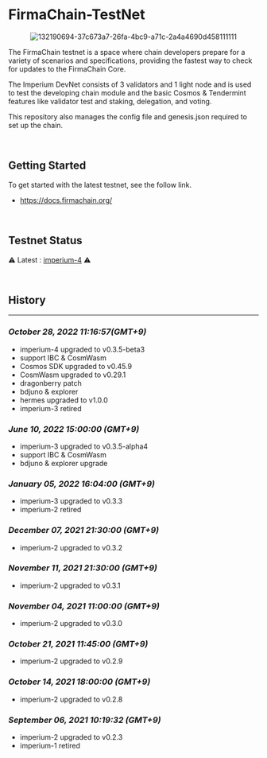 # FirmaChain-TestNet


<center>

![132190694-37c673a7-26fa-4bc9-a71c-2a4a4690d458111111](https://user-images.githubusercontent.com/5277080/132265516-b6373d15-133c-41f3-a093-a93c34155c13.png) 

</center>

The FirmaChain testnet is a space where chain developers prepare for a variety of scenarios and specifications, providing the fastest way to check for updates to the FirmaChain Core.

The Imperium DevNet consists of 3 validators and 1 light node and is used to test the developing chain module and the basic Cosmos & Tendermint features like validator test and staking, delegation, and voting.

This repository also manages the config file and genesis.json required to set up the chain.

<br>

## Getting Started
To get started with the latest testnet, see the follow link.
- https://docs.firmachain.org/

<br>

## Testnet Status

⚠️ Latest : [imperium-4](./imperium-4) ⚠️

<br>

## History
---
### *October 28, 2022 11:16:57(GMT+9)*
- imperium-4 upgraded to v0.3.5-beta3
- support IBC & CosmWasm
- Cosmos SDK upgraded to v0.45.9
- CosmWasm upgraded to v0.29.1
- dragonberry patch
- bdjuno & explorer
- hermes upgraded to v1.0.0
- imperium-3 retired

### *June 10, 2022 15:00:00 (GMT+9)*
- imperium-3 upgraded to v0.3.5-alpha4
- support IBC & CosmWasm
- bdjuno & explorer upgrade

### *January 05, 2022 16:04:00 (GMT+9)*
- imperium-3 upgraded to v0.3.3
- imperium-2 retired

### *December 07, 2021 21:30:00 (GMT+9)*
- imperium-2 upgraded to v0.3.2

### *November 11, 2021 21:30:00 (GMT+9)*
- imperium-2 upgraded to v0.3.1

### *November 04, 2021 11:00:00 (GMT+9)*
- imperium-2 upgraded to v0.3.0

### *October 21, 2021 11:45:00 (GMT+9)*
- imperium-2 upgraded to v0.2.9

### *October 14, 2021 18:00:00 (GMT+9)*
- imperium-2 upgraded to v0.2.8

### *September 06, 2021 10:19:32 (GMT+9)*
- imperium-2 upgraded to v0.2.3
- imperium-1 retired


